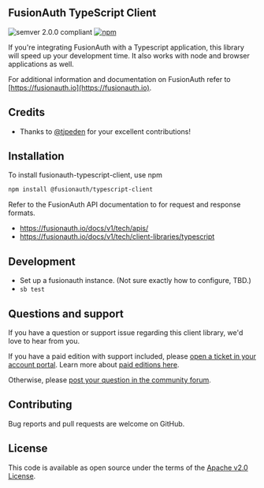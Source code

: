 ## FusionAuth TypeScript Client 
![semver 2.0.0 compliant](http://img.shields.io/badge/semver-2.0.0-brightgreen.svg?style=flat-square) [![npm](https://img.shields.io/npm/v/@fusionauth/typescript-client?style=flat-square)](https://www.npmjs.com/package/@fusionauth/typescript-client)

If you're integrating FusionAuth with a Typescript application, this library will speed up your development time. It also works with node and browser applications as well.

For additional information and documentation on FusionAuth refer to [https://fusionauth.io](https://fusionauth.io).

## Credits
* Thanks to [@tjpeden](https://github.com/tjpeden) for your excellent contributions!

## Installation
To install fusionauth-typescript-client, use npm

```bash
npm install @fusionauth/typescript-client
```

Refer to the FusionAuth API documentation to for request and response formats. 
* https://fusionauth.io/docs/v1/tech/apis/
* https://fusionauth.io/docs/v1/tech/client-libraries/typescript

## Development

* Set up a fusionauth instance. (Not sure exactly how to configure, TBD.)
* `sb test`

## Questions and support

If you have a question or support issue regarding this client library, we'd love to hear from you.

If you have a paid edition with support included, please [open a ticket in your account portal](https://account.fusionauth.io/account/support/). Learn more about [paid editions here](https://fusionauth.io/pricing/).

Otherwise, please [post your question in the community forum](https://fusionauth.io/community/forum/).

## Contributing

Bug reports and pull requests are welcome on GitHub.

## License

This code is available as open source under the terms of the [Apache v2.0 License](https://opensource.org/licenses/Apache-2.0).

